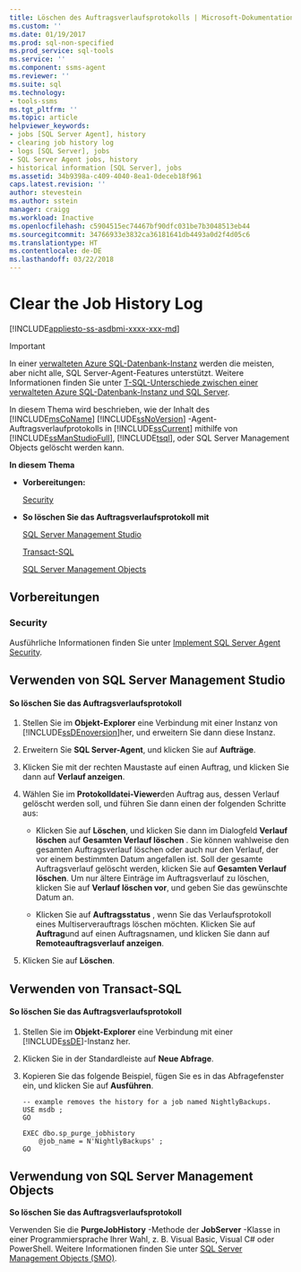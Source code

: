 ```yaml
---
title: Löschen des Auftragsverlaufsprotokolls | Microsoft-Dokumentation
ms.custom: ''
ms.date: 01/19/2017
ms.prod: sql-non-specified
ms.prod_service: sql-tools
ms.service: ''
ms.component: ssms-agent
ms.reviewer: ''
ms.suite: sql
ms.technology:
- tools-ssms
ms.tgt_pltfrm: ''
ms.topic: article
helpviewer_keywords:
- jobs [SQL Server Agent], history
- clearing job history log
- logs [SQL Server], jobs
- SQL Server Agent jobs, history
- historical information [SQL Server], jobs
ms.assetid: 34b9398a-c409-4040-8ea1-0deceb18f961
caps.latest.revision: ''
author: stevestein
ms.author: sstein
manager: craigg
ms.workload: Inactive
ms.openlocfilehash: c5904515ec74467bf90dfc031be7b3048513eb44
ms.sourcegitcommit: 34766933e3832ca36181641db4493a0d2f4d05c6
ms.translationtype: HT
ms.contentlocale: de-DE
ms.lasthandoff: 03/22/2018
---
```

# <a name="clear-the-job-history-log"></a>Clear the Job History Log
[!INCLUDE[appliesto-ss-asdbmi-xxxx-xxx-md](../../includes/appliesto-ss-asdbmi-xxxx-xxx-md.md)]

> [!IMPORTANT]  
> In einer [verwalteten Azure SQL-Datenbank-Instanz](https://docs.microsoft.com/azure/sql-database/sql-database-managed-instance) werden die meisten, aber nicht alle, SQL Server-Agent-Features unterstützt. Weitere Informationen finden Sie unter [T-SQL-Unterschiede zwischen einer verwalteten Azure SQL-Datenbank-Instanz und SQL Server](https://docs.microsoft.com/azure/sql-database/sql-database-managed-instance-transact-sql-information#sql-server-agent).

In diesem Thema wird beschrieben, wie der Inhalt des [!INCLUDE[msCoName](../../includes/msconame_md.md)] [!INCLUDE[ssNoVersion](../../includes/ssnoversion_md.md)] -Agent-Auftragsverlaufprotokolls in [!INCLUDE[ssCurrent](../../includes/sscurrent_md.md)] mithilfe von [!INCLUDE[ssManStudioFull](../../includes/ssmanstudiofull_md.md)], [!INCLUDE[tsql](../../includes/tsql_md.md)], oder SQL Server Management Objects gelöscht werden kann.  
  
**In diesem Thema**  
  
-   **Vorbereitungen:**  
  
    [Security](#Security)  
  
-   **So löschen Sie das Auftragsverlaufsprotokoll mit**  
  
    [SQL Server Management Studio](#SSMS)  
  
    [Transact-SQL](#TSQL)  
  
    [SQL Server Management Objects](#SMO)  
  
## <a name="BeforeYouBegin"></a>Vorbereitungen  
  
### <a name="Security"></a>Security  
Ausführliche Informationen finden Sie unter [Implement SQL Server Agent Security](../../ssms/agent/implement-sql-server-agent-security.md).  
  
## <a name="SSMS"></a>Verwenden von SQL Server Management Studio  
  
#### <a name="to-clear-the-job-history-log"></a>So löschen Sie das Auftragsverlaufsprotokoll  
  
1.  Stellen Sie im **Objekt-Explorer** eine Verbindung mit einer Instanz von [!INCLUDE[ssDEnoversion](../../includes/ssdenoversion_md.md)]her, und erweitern Sie dann diese Instanz.  
  
2.  Erweitern Sie **SQL Server-Agent**, und klicken Sie auf **Aufträge**.  
  
3.  Klicken Sie mit der rechten Maustaste auf einen Auftrag, und klicken Sie dann auf **Verlauf anzeigen**.  
  
4.  Wählen Sie im **Protokolldatei-Viewer**den Auftrag aus, dessen Verlauf gelöscht werden soll, und führen Sie dann einen der folgenden Schritte aus:  
  
    -   Klicken Sie auf **Löschen**, und klicken Sie dann im Dialogfeld **Verlauf löschen** auf **Gesamten Verlauf löschen** . Sie können wahlweise den gesamten Auftragsverlauf löschen oder auch nur den Verlauf, der vor einem bestimmten Datum angefallen ist. Soll der gesamte Auftragsverlauf gelöscht werden, klicken Sie auf **Gesamten Verlauf löschen**. Um nur ältere Einträge im Auftragsverlauf zu löschen, klicken Sie auf **Verlauf löschen vor**, und geben Sie das gewünschte Datum an.  
  
    -   Klicken Sie auf **Auftragsstatus** , wenn Sie das Verlaufsprotokoll eines Multiserverauftrags löschen möchten. Klicken Sie auf **Auftrag**und auf einen Auftragsnamen, und klicken Sie dann auf **Remoteauftragsverlauf anzeigen**.  
  
5.  Klicken Sie auf **Löschen**.  
  
## <a name="TSQL"></a>Verwenden von Transact-SQL  
  
#### <a name="to-clear-the-job-history-log"></a>So löschen Sie das Auftragsverlaufsprotokoll  
  
1.  Stellen Sie im **Objekt-Explorer** eine Verbindung mit einer [!INCLUDE[ssDE](../../includes/ssde_md.md)]-Instanz her.  
  
2.  Klicken Sie in der Standardleiste auf **Neue Abfrage**.  
  
3.  Kopieren Sie das folgende Beispiel, fügen Sie es in das Abfragefenster ein, und klicken Sie auf **Ausführen**.  
  
    ```  
    -- example removes the history for a job named NightlyBackups.  
    USE msdb ;  
    GO  
  
    EXEC dbo.sp_purge_jobhistory  
        @job_name = N'NightlyBackups' ;  
    GO  
    ```  
  
## <a name="SMO"></a>Verwendung von SQL Server Management Objects  
**So löschen Sie das Auftragsverlaufsprotokoll**  
  
Verwenden Sie die **PurgeJobHistory** -Methode der **JobServer** -Klasse in einer Programmiersprache Ihrer Wahl, z. B. Visual Basic, Visual C# oder PowerShell. Weitere Informationen finden Sie unter [SQL Server Management Objects (SMO)](http://msdn.microsoft.com/library/ms162169.aspx).  
  

